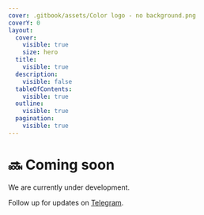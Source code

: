 ```yaml
---
cover: .gitbook/assets/Color logo - no background.png
coverY: 0
layout:
  cover:
    visible: true
    size: hero
  title:
    visible: true
  description:
    visible: false
  tableOfContents:
    visible: true
  outline:
    visible: true
  pagination:
    visible: true
---
```


# 🔜 Coming soon

We are currently under development.

Follow up for updates on [Telegram](https://t.me/kcalb\_investors\_org).

